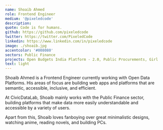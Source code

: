 ```yaml
---
name: Shoaib Ahmed
role: Frontend Engineer
medium: '@pixeledcode'
description:
quote: Code is for humans.
github: https://github.com/pixeledcode
twitter: https://twitter.com/PixeledCode
linkedin: https://www.linkedin.com/in/pixeledcode
image: ./shoaib.jpg
accentcolor: '#008080'
sectors: Public Finance
projects: Open Budgets India Platform - 2.0, Public Procurements, Girl Education Spending Tracker, Open Contracting India - Assam, Budgets for Justice
text: light
---
```


Shoaib Ahmed is a Frontend Engineer currently working with Open Data Platforms. His areas of focus are building web apps and platforms that are semantic, accessible, inclusive, and efficient.

At CivicDataLab, Shoaib mainly works with the Public Finance sector, building platforms that make data more easily understandable and accessible by a variety of users.

Apart from this, Shoaib loves fanboying over great minimalistic designs, watching anime, reading novels, and building PCs.

